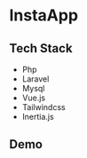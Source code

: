 # InstaApp

## Tech Stack

-   Php
-   Laravel
-   Mysql
-   Vue.js
-   Tailwindcss
-   Inertia.js

## Demo
